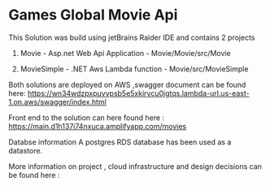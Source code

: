 # Games Global Movie Api

This Solution  was build using jetBrains Raider IDE and contains 2 projects 
1. Movie - Asp.net Web Api Application - Movie/Movie/src/Movie

2. MovieSimple - .NET Aws Lambda function - Movie/src/MovieSimple

Both solutions are deployed on AWS ,swagger document can be found here: 
https://wn34wdzpxpuvvpsb5e5xkirycu0jgtqs.lambda-url.us-east-1.on.aws/swagger/index.html

Front end to the solution can here found here :
https://main.d1h137i74nxuca.amplifyapp.com/movies

Databse information 
A postgres RDS database has been used as a datastore.

More information on project , cloud infrastructure and design decisions can be found here :